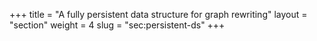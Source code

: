 +++
title = "A fully persistent data structure for graph rewriting"
layout = "section"
weight = 4
slug = "sec:persistent-ds"
+++
